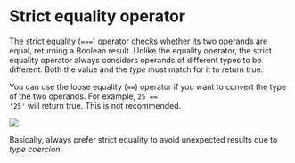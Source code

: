# Strict equality operator

The strict equality (<code>===</code>) operator checks whether its two operands are equal, returning a Boolean result. Unlike the equality operator, the strict equality operator always considers operands of different types to be different. Both the value and the <i>type</i> must match for it to return true.

You can use the loose equality (<code>==</code>) operator if you want to convert the type of the two operands. For example, <code>25 == '25'</code> will return true. This is not recommended.

![](/assets/strict-equality.png)

Basically, always prefer strict equality to avoid unexpected results due to <i>type coercion</i>.
